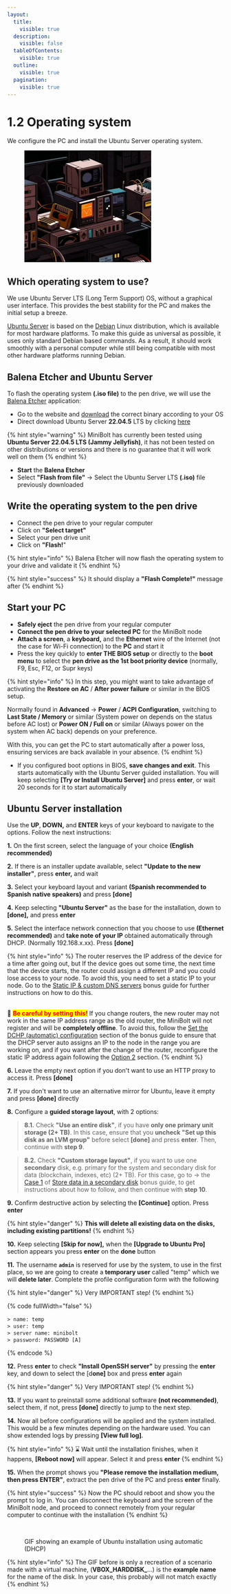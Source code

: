 ```yaml
---
layout:
  title:
    visible: true
  description:
    visible: false
  tableOfContents:
    visible: true
  outline:
    visible: true
  pagination:
    visible: true
---
```


# 1.2 Operating system

We configure the PC and install the Ubuntu Server operating system.

<figure><img src="../.gitbook/assets/operating-system.gif" alt="" width="295"><figcaption></figcaption></figure>

## Which operating system to use?

We use Ubuntu Server LTS (Long Term Support) OS, without a graphical user interface. This provides the best stability for the PC and makes the initial setup a breeze.

[Ubuntu Server](https://ubuntu.com/server/docs) is based on the [Debian](https://www.debian.org/) Linux distribution, which is available for most hardware platforms. To make this guide as universal as possible, it uses only standard Debian based commands. As a result, it should work smoothly with a personal computer while still being compatible with most other hardware platforms running Debian.

## Balena Etcher and Ubuntu Server

To flash the operating system **(.iso file)** to the pen drive, we will use the [Balena Etcher](https://www.balena.io/etcher/) application:

* Go to the website and [download](https://etcher.balena.io/#download-etcher) the correct binary according to your OS
* Direct download Ubuntu Server **22.04.5** LTS by clicking [here](https://releases.ubuntu.com/22.04.5/ubuntu-22.04.5-live-server-amd64.iso)

{% hint style="warning" %}
MiniBolt has currently been tested using **Ubuntu Server 22.04.5 LTS (Jammy Jellyfish)**, it has not been tested on other distributions or versions and there is no guarantee that it will work well on them
{% endhint %}

* **Start** the **Balena Etcher**
* Select **"Flash from file"** -> Select the Ubuntu Server LTS **(.iso)** file previously downloaded

## Write the operating system to the pen drive

* Connect the pen drive to your regular computer
* Click on **"Select target"**
* Select your pen drive unit
* Click on **"Flash!**"

{% hint style="info" %}
Balena Etcher will now flash the operating system to your drive and validate it
{% endhint %}

{% hint style="success" %}
It should display a **"Flash Complete!"** message after
{% endhint %}

## Start your PC

* **Safely eject** the pen drive from your regular computer
* **Connect the pen drive to your selected PC** for the MiniBolt node
* **Attach a screen**, a **keyboard,** and the **Ethernet** wire of the Internet (not the case for Wi-Fi connection) to the **PC** and start it
* Press the key quickly to **enter THE BIOS setup** or directly to the **boot menu** to select the **pen drive as the 1st boot priority device** (normally, F9, Esc, F12, or Supr keys)

{% hint style="info" %}
In this step, you might want to take advantage of activating the **Restore on AC** / **After power failure** or similar in the BIOS setup.&#x20;

Normally found in **Advanced** -> **Power** / **ACPI Configuration**, switching to **Last State / Memory** or similar (System power on depends on the status before AC lost) or **Power ON / Full on** or similar (Always power on the system when AC back) depends on your preference.&#x20;

With this, you can get the PC to start automatically after a power loss, ensuring services are back available in your absence.
{% endhint %}

* If you configured boot options in BIOS, **save changes and exit**. This starts automatically with the Ubuntu Server guided installation. You will keep selecting **\[Try or Install Ubuntu Server]** and press **enter**, or wait 20 seconds for it to start automatically

## Ubuntu Server installation

Use the **UP**, **DOWN,** and **ENTER** keys of your keyboard to navigate to the options. Follow the next instructions:

**1.** On the first screen, select the language of your choice **(English recommended)**

**2.** If there is an installer update available, select **"Update to the new installer"**, press **enter,** and wait

**3.** Select your keyboard layout and variant **(Spanish recommended to Spanish native speakers)** and press **\[done]**

**4.** Keep selecting **"Ubuntu Server"** as the base for the installation, down to **\[done],** and press **enter**

**5.** Select the interface network connection that you choose to use **(Ethernet recommended)** and **take note of your IP** obtained automatically through DHCP. (Normally 192.168.x.xx). Press **\[done]**

{% hint style="info" %}
The router reserves the IP address of the device for a time after going out, but If the device goes out some time, the next time that the device starts, the router could assign a different IP and you could lose access to your node. To avoid this, you need to set a static IP to your node. Go to the [Static IP & custom DNS servers](../bonus-guides/system/static-ip-and-custom-dns-servers.md) bonus guide for further instructions on how to do this.

\
🚨 <mark style="color:red;">**Be careful by setting this!**</mark> If you change routers, the new router may not work in the same IP address range as the old router, the MiniBolt will not register and will be **completely offline**. To avoid this, follow the [Set the DCHP (automatic) configuration](../bonus-guides/system/static-ip-and-custom-dns-servers.md#set-the-automatic-dhcp-mode-configuration-by-command-line) section of the bonus guide to ensure that the DHCP server auto assigns an IP to the node in the range you are working on, and if you want after the change of the router, reconfigure the static IP address again following the [Option 2](../bonus-guides/system/static-ip-and-custom-dns-servers.md#option-2-after-ubuntu-server-installation-by-command-line) section.
{% endhint %}

**6.** Leave the empty next option if you don't want to use an HTTP proxy to access it. Press **\[done]**

**7.** If you don't want to use an alternative mirror for Ubuntu, leave it empty and press **\[done]** directly

**8.** Configure a **guided storage layout**, with 2 options:

> **8.1.** Check **"Use an entire disk"**, if you have **only one primary unit storage (2+ TB)**. In this case, ensure that you **uncheck "Set up this disk as an LVM group"** before select **\[done]** and press **enter**. Then, continue with **step 9**.

> **8.2.** Check **"Custom storage layout"**, if you want to use one **secondary** disk, e.g. primary for the system and secondary disk for data (blockchain, indexes, etc) (2+ TB). For this case, go to -> the [Case 1](../bonus/system/store-data-secondary-disk.md#case-1-during-the-ubuntu-server-guided-installation) of [Store data in a secondary disk](../bonus/system/store-data-secondary-disk.md) bonus guide, to get instructions about how to follow, and then continue with **step 10**.

**9.** Confirm destructive action by selecting the **\[Continue]** option. Press **enter**

{% hint style="danger" %}
**This will delete all existing data on the disks, including existing partitions!**
{% endhint %}

**10.** Keep selecting **\[Skip for now],** when the **\[Upgrade to Ubuntu Pro]** section appears you press **enter** on the **done** button

**11.** The username **`admin`** is reserved for use by the system, to use in the first place, so we are going to create a **temporary user** called "temp" which we will **delete later**. Complete the profile configuration form with the following

{% hint style="danger" %}
Very IMPORTANT step!
{% endhint %}

{% code fullWidth="false" %}
```
> name: temp
> user: temp
> server name: minibolt
> password: PASSWORD [A]
```
{% endcode %}

**12.** Press **enter** to check **"Install OpenSSH server"** by pressing the **enter** key, and down to select the \[d**one]** box and press **enter** again

{% hint style="danger" %}
Very IMPORTANT step!
{% endhint %}

**13.** If you want to preinstall some additional software **(not recommended)**, select them, if not, press **\[done]** directly to jump to the next step.

**14.** Now all before configurations will be applied and the system installed. This would be a few minutes depending on the hardware used. You can show extended logs by pressing **\[View full log]**.

{% hint style="info" %}
⌛ Wait until the installation finishes, when it happens, **\[Reboot now]** will appear. Select it and press **enter**
{% endhint %}

**15.** When the prompt shows you **"Please remove the installation medium, then press ENTER"**, extract the pen drive of the PC and press **enter** finally.

{% hint style="success" %}
Now the PC should reboot and show you the prompt to log in. You can disconnect the keyboard and the screen of the MiniBolt node, and proceed to connect remotely from your regular computer to continue with the installation
{% endhint %}

<figure><img src="../.gitbook/assets/demo-install-os.gif" alt=""><figcaption><p>GIF showing an example of Ubuntu installation using automatic (DHCP)</p></figcaption></figure>

{% hint style="info" %}
The GIF before is only a recreation of a scenario made with a virtual machine, (**VBOX\_HARDDISK\_**...) is the **example name** for the name of the disk. In your case, this probably will not match exactly
{% endhint %}
